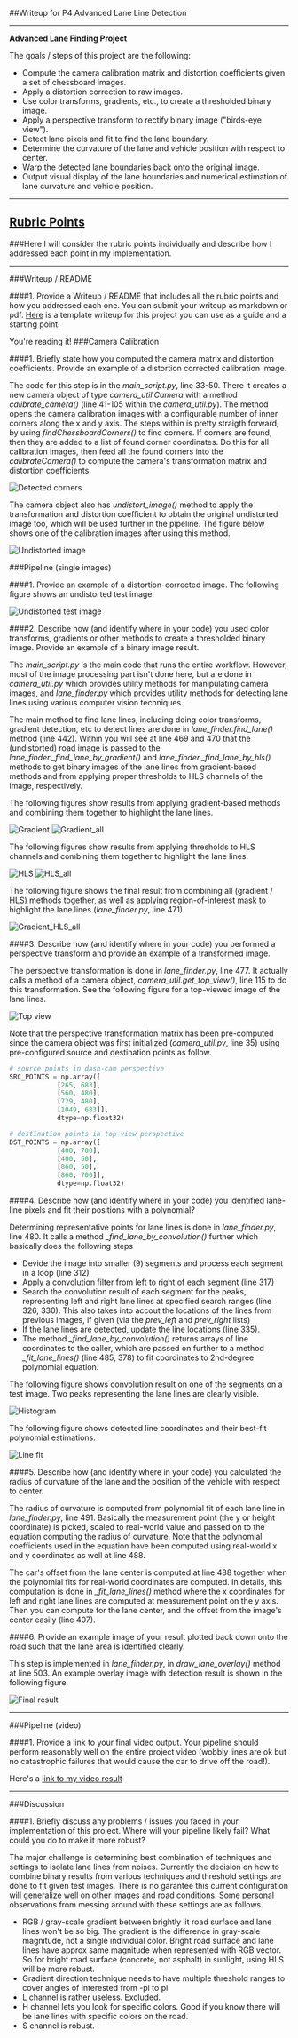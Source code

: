 ##Writeup for P4 Advanced Lane Line Detection

---

**Advanced Lane Finding Project**

The goals / steps of this project are the following:

* Compute the camera calibration matrix and distortion coefficients given a set of chessboard images.
* Apply a distortion correction to raw images.
* Use color transforms, gradients, etc., to create a thresholded binary image.
* Apply a perspective transform to rectify binary image ("birds-eye view").
* Detect lane pixels and fit to find the lane boundary.
* Determine the curvature of the lane and vehicle position with respect to center.
* Warp the detected lane boundaries back onto the original image.
* Output visual display of the lane boundaries and numerical estimation of lane curvature and vehicle position.

---

## [Rubric Points](https://review.udacity.com/#!/rubrics/571/view)
###Here I will consider the rubric points individually and describe how I addressed each point in my implementation.  

---
###Writeup / README

####1. Provide a Writeup / README that includes all the rubric points and how you addressed each one.  You can submit your writeup as markdown or pdf.  [Here](https://github.com/udacity/CarND-Advanced-Lane-Lines/blob/master/writeup_template.md) is a template writeup for this project you can use as a guide and a starting point.  

You're reading it!
###Camera Calibration

####1. Briefly state how you computed the camera matrix and distortion coefficients. Provide an example of a distortion corrected calibration image.

The code for this step is in the *main_script.py*, line 33-50. There it creates a new camera object of type *camera_util.Camera* with a method *calibrate_camera()* (line 41-105 within the *camera_util.py*). The method opens the camera calibration images with a configurable number of inner corners along the x and y axis. The steps within is pretty straigth forward, by using *findChessboardCorners()* to find corners. If corners are found, then they are added to a list of found corner coordinates. Do this for all calibration images, then feed all the found corners into the *calibrateCamera()* to compute the camera's transformation matrix and distortion coefficients.

![Detected corners](output_images/1_camera_cal_corners.jpg)

The camera object also has *undistort_image()* method to apply the transformation and distortion coefficient to obtain the original undistorted image too, which will be used further in the pipeline. The figure below shows one of the calibration images after using this method.

![Undistorted image](output_images/1_camera_cal_corrected.png)

###Pipeline (single images)

####1. Provide an example of a distortion-corrected image.
The following figure shows an undistorted test image.

![Undistorted test image](output_images/figure_1_undistorted.png)

####2. Describe how (and identify where in your code) you used color transforms, gradients or other methods to create a thresholded binary image.  Provide an example of a binary image result.

The *main_script.py* is the main code that runs the entire workflow. However, most of the image processing part isn't done here, but are done in *camera_util.py* which provides utility methods for manipulating camera images, and *lane_finder.py* which provides utility methods for detecting lane lines using various computer vision techniques.

The main method to find lane lines, including doing color transforms, gradient detection, etc to detect lines are done in *lane_finder.find_lane()* method (line 442). Within you will see at line 469 and 470 that the (undistorted) road image is passed to the *lane_finder._find_lane_by_gradient()* and *lane_finder._find_lane_by_hls()* methods to get binary images of the lane lines from gradient-based methods and from applying proper thresholds to HLS channels of the image, respectively.

The following figures show results from applying gradient-based methods and combining them together to highlight the lane lines.

![Gradient](output_images/figure_1.png)
![Gradient_all](output_images/figure_2.png)

The following figures show results from applying thresholds to HLS channels and combining them together to highlight the lane lines.

![HLS](output_images/figure_3.png)
![HLS_all](output_images/figure_4.png)

The following figure shows the final result from combining all (gradient / HLS) methods together, as well as applying region-of-interest mask to highlight the lane lines (*lane_finder.py*, line 471)

![Gradient_HLS_all](output_images/figure_5.png)

####3. Describe how (and identify where in your code) you performed a perspective transform and provide an example of a transformed image.

The perspective transformation is done in *lane_finder.py*, line 477. It actually calls a method of a camera object, *camera_util.get_top_view()*, line 115 to do this transformation. See the following figure for a top-viewed image of the lane lines.

![Top view](output_images/figure_6.png)

Note that the perspective transformation matrix has been pre-computed since the camera object was first initialized (*camera_util.py*, line 35) using pre-configured source and destination points as follow.

```python
# source points in dash-cam perspective
SRC_POINTS = np.array([
            [265, 683],
            [560, 480],
            [729, 480],
            [1049, 683]],
            dtype=np.float32)

# destination points in top-view perspective
DST_POINTS = np.array([
            [400, 700],
            [400, 50],
            [860, 50],
            [860, 700]],
            dtype=np.float32)
```

####4. Describe how (and identify where in your code) you identified lane-line pixels and fit their positions with a polynomial?

Determining representative points for lane lines is done in *lane_finder.py*, line 480. It calls a method *_find_lane_by_convolution()* further which basically does the following steps

- Devide the image into smaller (9) segments and process each segment in a loop (line 312)
- Apply a convolution filter from left to right of each segment (line 317)
- Search the convolution result of each segment for the peaks, representing left and right lane lines at specified search ranges (line 326, 330). This also takes into accout the locations of the lines from previous images, if given (via the *prev_left* and *prev_right* lists)
- If the lane lines are detected, update the line locations (line 335).
- The method *_find_lane_by_convolution()* returns arrays of line coordinates to the caller, which are passed on further to a method *_fit_lane_lines()* (line 485, 378) to fit coordinates to 2nd-degree polynomial equation.

The following figure shows convolution result on one of the segments on a test image. Two peaks representing the lane lines are clearly visible.

![Histogram](output_images/figure_7.png)

The following figure shows detected line coordinates and their best-fit polynomial estimations.

![Line fit](output_images/figure_9.png)

####5. Describe how (and identify where in your code) you calculated the radius of curvature of the lane and the position of the vehicle with respect to center.

The radius of curvature is computed from polynomial fit of each lane line in *lane_finder.py*, line 491. Basically the measurement point (the y or height coordinate) is picked, scaled to real-world value and passed on to the equation computing the radius of curvature. Note that the polynomial coefficients used in the equation have been computed using real-world x and y coordinates as well at line 488. 

The car's offset from the lane center is computed at line 488 together when the polynomial fits for real-world coordinates are computed. In details, this computation is done in *_fit_lane_lines()* method where the x coordinates for left and right lane lines are computed at measurement point on the y axis. Then you can compute for the lane center, and the offset from the image's center easily (line 407).

####6. Provide an example image of your result plotted back down onto the road such that the lane area is identified clearly.

This step is implemented in *lane_finder.py*, in *draw_lane_overlay()* method at line 503. An example overlay image with detection result is shown in the following figure.

![Final result](output_images/figure_11.png)

---

###Pipeline (video)

####1. Provide a link to your final video output.  Your pipeline should perform reasonably well on the entire project video (wobbly lines are ok but no catastrophic failures that would cause the car to drive off the road!).

Here's a [link to my video result](result_video_2.mp4)

---

###Discussion

####1. Briefly discuss any problems / issues you faced in your implementation of this project.  Where will your pipeline likely fail?  What could you do to make it more robust?

The major challenge is determining best combination of techniques and settings to isolate lane lines from noises. Currently the decision on how to combine binary results from various techniques and threshold settings are done to fit given test images. There is no garantee this current configuration will generalize well on other images and road conditions. Some personal observations from messing around with these settings are as follows.

* RGB / gray-scale gradient between brightly lit road surface and lane lines won't be so big. The gradient is the difference in gray-scale magnitude, not a single individual color. Bright road surface and lane lines have approx same magnitude when represented with RGB vector. So for bright road surface (concrete, not asphalt) in sunlight, using HLS will be more robust.
* Gradient direction technique needs to have multiple threshold ranges to cover angles of interested from -pi to pi. 
* L channel is rather useless. Excluded.
* H channel lets you look for specific colors. Good if you know there will be lane lines with specific colors on the road.
* S channel is robust.
